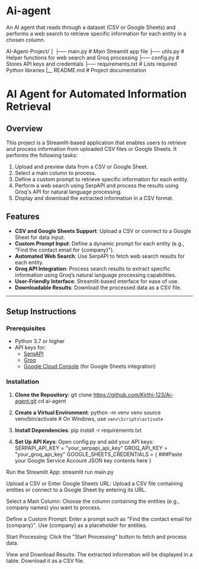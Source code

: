 # Ai-agent
An AI agent that reads through a dataset (CSV or Google Sheets) and performs a web search to retrieve specific information for each entity in a chosen column.

AI-Agent-Project/
│
├── main.py                  # Main Streamlit app file
├── utils.py                 # Helper functions for web search and Groq processing
├── config.py                # Stores API keys and credentials
├── requirements.txt         # Lists required Python libraries
|__ README.md                # Project documentation

# AI Agent for Automated Information Retrieval

## Overview




This project is a Streamlit-based application that enables users to retrieve and process information from uploaded CSV files or Google Sheets. It performs the following tasks:

1. Upload and preview data from a CSV or Google Sheet.
2. Select a main column to process.
3. Define a custom prompt to retrieve specific information for each entity.
4. Perform a web search using SerpAPI and process the results using Groq's API for natural language processing.
5. Display and download the extracted information in a CSV format.

## Features

- **CSV and Google Sheets Support**: Upload a CSV or connect to a Google Sheet for data input.
- **Custom Prompt Input**: Define a dynamic prompt for each entity (e.g., "Find the contact email for {company}").
- **Automated Web Search**: Use SerpAPI to fetch web search results for each entity.
- **Groq API Integration**: Process search results to extract specific information using Groq’s natural language processing capabilities.
- **User-Friendly Interface**: Streamlit-based interface for ease of use.
- **Downloadable Results**: Download the processed data as a CSV file.

---

## Setup Instructions

### Prerequisites

- Python 3.7 or higher
- API keys for:
  - [SerpAPI](https://serpapi.com/)
  - [Groq](https://www.groq.com/)
  - [Google Cloud Console](https://console.cloud.google.com/) (for Google Sheets integration)

### Installation

1. **Clone the Repository**:
 git clone https://github.com/Kirthi-123/Ai-agent.git
 cd ai-agent
   
2. **Create a Virtual Environment**:
python -m venv venv
source venv/bin/activate  # On Windows, use `venv\Scripts\activate`

3. **Install Dependencies**:
pip install -r requirements.txt

4. **Set Up API Keys**:
Open config.py and add your API keys:
SERPAPI_API_KEY = "your_serpapi_api_key"
GROQ_API_KEY = "your_groq_api_key"
GOOGLE_SHEETS_CREDENTIALS = {
    ###Paste your Google Service Account JSON key contents here
}

Run the Streamlit App:
streamlit run main.py

Upload a CSV or Enter Google Sheets URL:
Upload a CSV file containing entities or connect to a Google Sheet by entering its URL.

Select a Main Column:
Choose the column containing the entities (e.g., company names) you want to process.

Define a Custom Prompt:
Enter a prompt such as "Find the contact email for {company}". Use {company} as a placeholder for entities.

Start Processing:
Click the "Start Processing" button to fetch and process data.

View and Download Results:
The extracted information will be displayed in a table. Download it as a CSV file.

